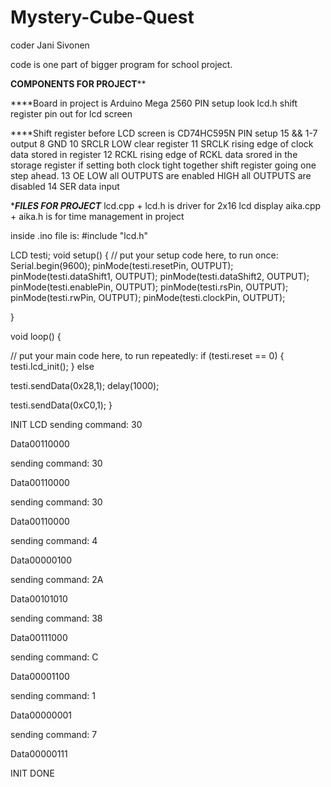 # Mystery-Cube-Quest
coder Jani Sivonen

code is one part of bigger program for school project. 

******COMPONENTS FOR PROJECT********

****Board in project is Arduino Mega 2560
PIN setup
look lcd.h shift register pin out for lcd screen

****Shift register before LCD screen is CD74HC595N
PIN setup
15 && 1-7 output
8 GND
10 SRCLR LOW clear register
11 SRCLK rising edge of clock data stored in register
12 RCKL rising edge of RCKL data srored in the storage register
if setting both clock tight together shift register going one step ahead.
13 OE LOW all OUTPUTS are enabled HIGH all OUTPUTS are disabled
14 SER data input

************FILES FOR PROJECT***********
lcd.cpp + lcd.h is driver for 2x16 lcd display
aika.cpp + aika.h is for time management in project


inside .ino file is:
#include "lcd.h"

LCD testi;
void setup() {
  // put your setup code here, to run once:
Serial.begin(9600);
pinMode(testi.resetPin, OUTPUT);
pinMode(testi.dataShift1, OUTPUT);
pinMode(testi.dataShift2, OUTPUT);
pinMode(testi.enablePin, OUTPUT);
pinMode(testi.rsPin, OUTPUT);
pinMode(testi.rwPin, OUTPUT);
pinMode(testi.clockPin, OUTPUT);


}

void loop() {


// put your main code here, to run repeatedly:
if (testi.reset == 0)
{ testi.lcd_init();
}
else

testi.sendData(0x28,1);
delay(1000);

testi.sendData(0xC0,1);
}

INIT LCD
sending command:  30

Data00110000

sending command:  30

Data00110000

sending command:  30

Data00110000

sending command:  4

Data00000100

sending command:  2A

Data00101010

sending command:  38

Data00111000

sending command:  C

Data00001100

sending command:  1

Data00000001

sending command:  7

Data00000111

INIT DONE
